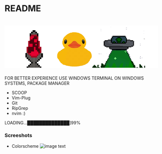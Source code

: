 # README  

![image text](https://github.com/root3r0x/dotfiles/blob/master/logo_github.png "root3r0x")
==============================================================================

FOR BETTER EXPERIENCE USE WINDOWS TERMINAL ON WINDOWS SYSTEMS, PACKAGE MANAGER 
- SCOOP
- Vim-Plug
- Git
- RipGrep
- nvim :)

LOADING...██████████████]99%

### Screeshots

- Colorscheme
   ![image text](https://github.com/root3r0x/dotfiles/screenshots/blob/master/screenshot_1.png "Colorscheme")

